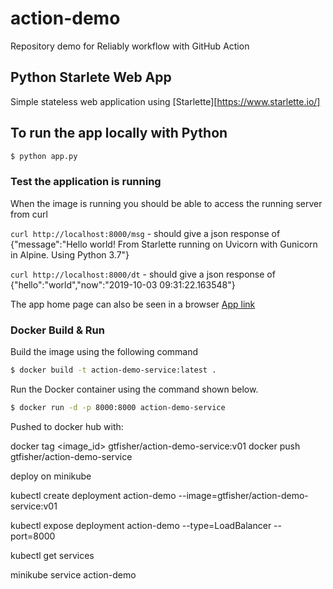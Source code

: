 # action-demo
Repository demo for Reliably workflow with GitHub Action

## Python Starlete Web App

Simple stateless web application using [Starlette][https://www.starlette.io/]

## To run the app locally with Python

```bash
$ python app.py
```
### Test the application is running

When the image is running you should be able to access the running server  from  curl

`curl http://localhost:8000/msg` - should give a json response of {"message":"Hello world! From Starlette running on Uvicorn with Gunicorn in Alpine. Using Python 3.7"}

`curl http://localhost:8000/dt` - should give a json response of {"hello":"world","now":"2019-10-03 09:31:22.163548"}

The app home page can also be seen in a browser [App link](http://localhost:8000)

### Docker Build & Run

Build the image using the following command

```bash
$ docker build -t action-demo-service:latest .
```

Run the Docker container using the command shown below.

```bash
$ docker run -d -p 8000:8000 action-demo-service
```

Pushed to docker hub with:


docker tag <image_id> gtfisher/action-demo-service:v01
docker push gtfisher/action-demo-service


deploy on minikube

kubectl create deployment action-demo --image=gtfisher/action-demo-service:v01

kubectl expose deployment action-demo --type=LoadBalancer --port=8000

kubectl get services

minikube service action-demo

